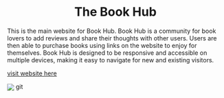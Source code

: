 <h1 align="center">The Book Hub</h1>

This is the main website for Book Hub. Book Hub is a community for book lovers to add reviews and share their thoughts with other users. Users are then able to purchase books using links on the website to enjoy for themselves. Book Hub is designed to be responsive and accessible on multiple devices, making it easy to navigate for new and existing visitors.

[visit website here](https://mattb859.github.io/Ms1-Malaysian-Restaurant/)


<img align="center" src="./assets/images/mayas-house-img.png">
git 